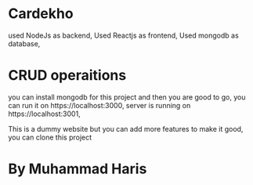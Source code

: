 # Cardekho

used NodeJs as backend, 
Used Reactjs as frontend, 
Used mongodb as database, 
# CRUD operaitions
you can install mongodb for this project and then you are good to go, 
you can run it on https://localhost:3000, 
server is running on https://localhost:3001, 

This is a dummy website but you can add more features to make it good, 
you can clone this project


# By Muhammad Haris
